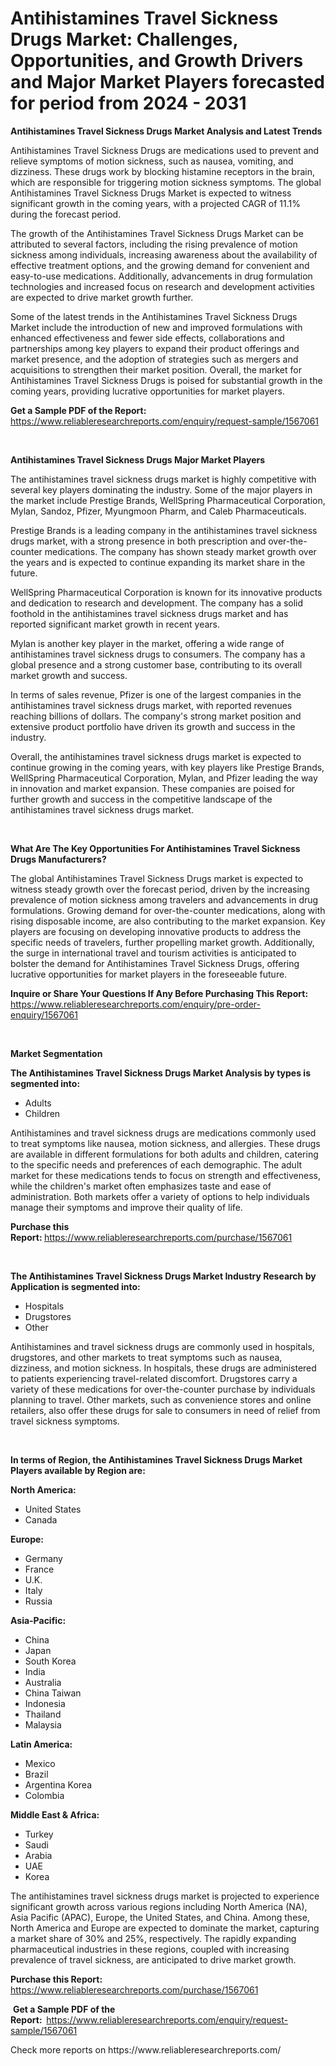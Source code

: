 <p><h1>Antihistamines Travel Sickness Drugs Market: Challenges, Opportunities, and Growth Drivers and Major Market Players forecasted for period from 2024 - 2031</h1></p><p><strong>Antihistamines Travel Sickness Drugs Market Analysis and Latest Trends</strong></p>
<p><p>Antihistamines Travel Sickness Drugs are medications used to prevent and relieve symptoms of motion sickness, such as nausea, vomiting, and dizziness. These drugs work by blocking histamine receptors in the brain, which are responsible for triggering motion sickness symptoms. The global Antihistamines Travel Sickness Drugs Market is expected to witness significant growth in the coming years, with a projected CAGR of 11.1% during the forecast period.</p><p>The growth of the Antihistamines Travel Sickness Drugs Market can be attributed to several factors, including the rising prevalence of motion sickness among individuals, increasing awareness about the availability of effective treatment options, and the growing demand for convenient and easy-to-use medications. Additionally, advancements in drug formulation technologies and increased focus on research and development activities are expected to drive market growth further.</p><p>Some of the latest trends in the Antihistamines Travel Sickness Drugs Market include the introduction of new and improved formulations with enhanced effectiveness and fewer side effects, collaborations and partnerships among key players to expand their product offerings and market presence, and the adoption of strategies such as mergers and acquisitions to strengthen their market position. Overall, the market for Antihistamines Travel Sickness Drugs is poised for substantial growth in the coming years, providing lucrative opportunities for market players.</p></p>
<p><strong>Get a Sample PDF of the Report:&nbsp;</strong> <a href="https://www.reliableresearchreports.com/enquiry/request-sample/1567061">https://www.reliableresearchreports.com/enquiry/request-sample/1567061</a></p>
<p>&nbsp;</p>
<p><strong>Antihistamines Travel Sickness Drugs Major Market Players</strong></p>
<p><p>The antihistamines travel sickness drugs market is highly competitive with several key players dominating the industry. Some of the major players in the market include Prestige Brands, WellSpring Pharmaceutical Corporation, Mylan, Sandoz, Pfizer, Myungmoon Pharm, and Caleb Pharmaceuticals.</p><p>Prestige Brands is a leading company in the antihistamines travel sickness drugs market, with a strong presence in both prescription and over-the-counter medications. The company has shown steady market growth over the years and is expected to continue expanding its market share in the future.</p><p>WellSpring Pharmaceutical Corporation is known for its innovative products and dedication to research and development. The company has a solid foothold in the antihistamines travel sickness drugs market and has reported significant market growth in recent years.</p><p>Mylan is another key player in the market, offering a wide range of antihistamines travel sickness drugs to consumers. The company has a global presence and a strong customer base, contributing to its overall market growth and success.</p><p>In terms of sales revenue, Pfizer is one of the largest companies in the antihistamines travel sickness drugs market, with reported revenues reaching billions of dollars. The company's strong market position and extensive product portfolio have driven its growth and success in the industry.</p><p>Overall, the antihistamines travel sickness drugs market is expected to continue growing in the coming years, with key players like Prestige Brands, WellSpring Pharmaceutical Corporation, Mylan, and Pfizer leading the way in innovation and market expansion. These companies are poised for further growth and success in the competitive landscape of the antihistamines travel sickness drugs market.</p></p>
<p>&nbsp;</p>
<p><strong>What Are The Key Opportunities For Antihistamines Travel Sickness Drugs Manufacturers?</strong></p>
<p><p>The global Antihistamines Travel Sickness Drugs market is expected to witness steady growth over the forecast period, driven by the increasing prevalence of motion sickness among travelers and advancements in drug formulations. Growing demand for over-the-counter medications, along with rising disposable income, are also contributing to the market expansion. Key players are focusing on developing innovative products to address the specific needs of travelers, further propelling market growth. Additionally, the surge in international travel and tourism activities is anticipated to bolster the demand for Antihistamines Travel Sickness Drugs, offering lucrative opportunities for market players in the foreseeable future.</p></p>
<p><strong>Inquire or Share Your Questions If Any Before Purchasing This Report:</strong> <a href="https://www.reliableresearchreports.com/enquiry/pre-order-enquiry/1567061">https://www.reliableresearchreports.com/enquiry/pre-order-enquiry/1567061</a></p>
<p>&nbsp;</p>
<p><strong>Market Segmentation</strong></p>
<p><strong>The Antihistamines Travel Sickness Drugs Market Analysis by types is segmented into:</strong></p>
<p><ul><li>Adults</li><li>Children</li></ul></p>
<p><p>Antihistamines and travel sickness drugs are medications commonly used to treat symptoms like nausea, motion sickness, and allergies. These drugs are available in different formulations for both adults and children, catering to the specific needs and preferences of each demographic. The adult market for these medications tends to focus on strength and effectiveness, while the children's market often emphasizes taste and ease of administration. Both markets offer a variety of options to help individuals manage their symptoms and improve their quality of life.</p></p>
<p><strong>Purchase this Report:&nbsp;</strong><a href="https://www.reliableresearchreports.com/purchase/1567061">https://www.reliableresearchreports.com/purchase/1567061</a></p>
<p>&nbsp;</p>
<p><strong>The Antihistamines Travel Sickness Drugs Market Industry Research by Application is segmented into:</strong></p>
<p><ul><li>Hospitals</li><li>Drugstores</li><li>Other</li></ul></p>
<p><p>Antihistamines and travel sickness drugs are commonly used in hospitals, drugstores, and other markets to treat symptoms such as nausea, dizziness, and motion sickness. In hospitals, these drugs are administered to patients experiencing travel-related discomfort. Drugstores carry a variety of these medications for over-the-counter purchase by individuals planning to travel. Other markets, such as convenience stores and online retailers, also offer these drugs for sale to consumers in need of relief from travel sickness symptoms.</p></p>
<p>&nbsp;</p>
<p><strong>In terms of Region, the Antihistamines Travel Sickness Drugs Market Players available by Region are:</strong></p>
<p>
    <p> <strong> North America: </strong>
        <ul>
            <li>United States</li>
            <li>Canada</li>
        </ul>
        </p> 
    <p> <strong> Europe: </strong>
        <ul>
            <li>Germany</li>
            <li>France</li>
            <li>U.K.</li>
            <li>Italy</li>
            <li>Russia</li>
        </ul>
        </p> 
    <p> <strong> Asia-Pacific: </strong>
        <ul>
            <li>China</li>
            <li>Japan</li>
            <li>South Korea</li>
            <li>India</li>
            <li>Australia</li>
            <li>China Taiwan</li>
            <li>Indonesia</li>
            <li>Thailand</li>
            <li>Malaysia</li>
        </ul>
        </p> 
    <p> <strong> Latin America: </strong>
        <ul>
            <li>Mexico</li>
            <li>Brazil</li>
            <li>Argentina Korea</li>
            <li>Colombia</li>
        </ul>
        </p> 
    <p> <strong> Middle East & Africa: </strong>
        <ul>
            <li>Turkey</li>
            <li>Saudi</li>
            <li>Arabia</li>
            <li>UAE</li>
            <li>Korea</li>
        </ul>
    </p>
    </p>
<p><p>The antihistamines travel sickness drugs market is projected to experience significant growth across various regions including North America (NA), Asia Pacific (APAC), Europe, the United States, and China. Among these, North America and Europe are expected to dominate the market, capturing a market share of 30% and 25%, respectively. The rapidly expanding pharmaceutical industries in these regions, coupled with increasing prevalence of travel sickness, are anticipated to drive market growth.</p></p>
<p><strong>Purchase this Report: </strong><a href="https://www.reliableresearchreports.com/purchase/1567061">https://www.reliableresearchreports.com/purchase/1567061</a></p>
<p>&nbsp;<strong>Get a Sample PDF of the Report:&nbsp;&nbsp;</strong><a href="https://www.reliableresearchreports.com/enquiry/request-sample/1567061">https://www.reliableresearchreports.com/enquiry/request-sample/1567061</a></p>
<p><strong></strong></p>
<p>Check more reports on https://www.reliableresearchreports.com/</p>